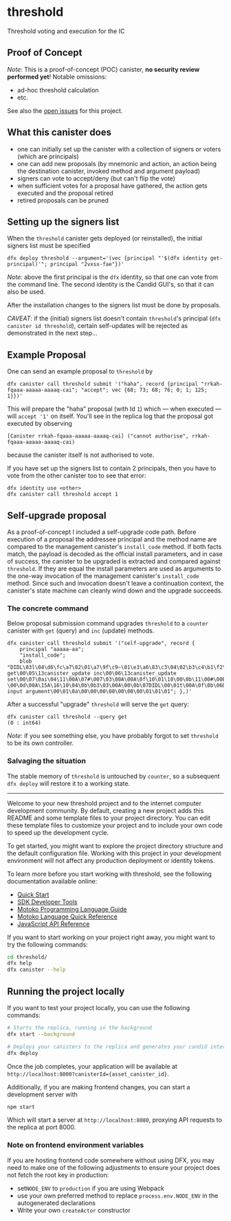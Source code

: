 # threshold
Threshold voting and execution for the IC

## Proof of Concept

_Note_: This is a proof-of-concept (POC) canister, **no security review performed yet**!
Notable omissions:
- ad-hoc threshold calculation
- etc.

See also the [open issues](https://github.com/dfinity/threshold/issues) for this project.

## What this canister does

- one can initially set up the canister with a collection of signers or voters (which are principals)
- one can add new proposals (by mnemonic and action, an action being the destination canister, invoked method and argument payload)
- signers can vote to accept/deny (but can't flip the vote)
- when sufficient votes for a proposal have gathered, the action gets
  executed and the proposal retired
- retired proposals can be pruned

## Setting up the signers list

When the `threshold` canister gets deployed (or reinstalled), the
initial signers list must be specified

``` shell
dfx deploy threshold --argument='(vec {principal "'$(dfx identity get-principal)'"; principal "2vxsx-fae"})'
```

_Note_: above the first principal is the `dfx` identity, so that one can vote from the command line. The second identity is the Candid GUI's, so that it can also be used.

After the installation changes to the signers list must be done by proposals.

_CAVEAT_: if the (initial) signers list doesn't contain `threshold`'s
principal (`dfx canister id threshold`), certain self-updates will be
rejected as demonstrated in the next step...

## Example Proposal

One can send an example proposal to `threshold` by
``` shell
dfx canister call threshold submit '("haha", record {principal "rrkah-fqaaa-aaaaa-aaaaq-cai"; "accept"; vec {68; 73; 68; 76; 0; 1; 125; 1}})'
```
This will prepare the "haha" proposal (with Id `1`) which — when executed — will `accept '1'` on itself.
You'll see in the replica log that the proposal got executed by observing
```
[Canister rrkah-fqaaa-aaaaa-aaaaq-cai] ("cannot authorise", rrkah-fqaaa-aaaaa-aaaaq-cai)
```
because the canister itself is not authorised to vote.

If you have set up the signers list to contain 2 principals, then you
have to vote from the other canister too to see that error:
``` shell
dfx identity use <other>
dfx canister call threshold accept 1
```

## Self-upgrade proposal

As a proof-of-concept I included a self-upgrade code path. Before execution of a
proposal the addressee principal and the method name are compared to the management
canister's `install_code` method. If both facts match, the payload is decoded as
the official install parameters, and in case of success, the canister to be upgraded
is extracted and compared against `threshold`. If they are equal the install parameters
are used as arguments to the one-way invocation of the management canister's `install_code`
method. Since such and invocation doesn't leave a continuation context, the canister's
state machine can cleanly wind down and the upgrade succeeds.

### The concrete command

Below proposal submission command upgrades `threshold` to a `counter` canister with `get`
(query) and `inc` (update) methods.

``` shell
dfx canister call threshold submit '("self-upgrade", record {
    principal "aaaaa-aa";
    "install_code";
    blob "DIDL\03l\04\d6\fc\a7\02\01\a7\9f\c9~\01\e3\a6\83\c3\04\02\b3\c4\b1\f2\04hm{k\01\9c\e9\c6\99\06\7f\01\00\00\83\03\00asm\01\00\00\00\01\17\05\60\00\00\60\02\7f\7f\00\60\00\01\7f\60\03\7f\7f\7f\00\60\01\7f\00\02h\05\03ic0\09msg_reply\00\00\03ic0\15msg_reply_data_append\00\01\03ic0\11msg_arg_data_size\00\02\03ic0\11msg_arg_data_copy\00\03\03ic0\04trap\00\01\03\05\04\00\00\00\04\05\03\01\00\01\06\06\01~\01B\00\0b\07B\03\12canister_query get\00\05\13canister_update inc\00\06\13canister_update set\00\07\0ai\04\11\00A\07#\007\03\00A\00A\0f\10\01\10\00\0b\11\00#\00B\01|$\00A\0fA\06\10\01\10\00\0b6\00\10\02A\0fF\10\08A2A\00\10\02\10\03A2)\03\00B\08\86B\80\88\a5\a2\c4\89\c0\80\f4\00Q\10\08A9)\03\00$\00A\0fA\06\10\01\10\00\0b\0c\00 \00\0d\00A\15A\16\10\04\0b\0b3\03\00A\00\0b\07DIDL\00\01t\00A\0f\0b\06DIDL\00\00\00A\15\0b\16Invalid input argument\00\01\0a\00\00\00\00\00\00\00\01\01\01"; },)'
```
After a successful "upgrade" `threshold` will serve the `get` query:
``` shell
dfx canister call threshold --query get
(0 : int64)
```
_Note_: if you see something else, you have probably forgot to set `threshold` to be its own controller.

### Salvaging the situation

The stable memory of `threshold` is untouched by `counter`, so a subsequent `dfx deploy`
will restore it to a working state.

-------------

Welcome to your new threshold project and to the internet computer development community. By default, creating a new project adds this README and some template files to your project directory. You can edit these template files to customize your project and to include your own code to speed up the development cycle.

To get started, you might want to explore the project directory structure and the default configuration file. Working with this project in your development environment will not affect any production deployment or identity tokens.

To learn more before you start working with threshold, see the following documentation available online:

- [Quick Start](https://sdk.dfinity.org/docs/quickstart/quickstart-intro.html)
- [SDK Developer Tools](https://sdk.dfinity.org/docs/developers-guide/sdk-guide.html)
- [Motoko Programming Language Guide](https://sdk.dfinity.org/docs/language-guide/motoko.html)
- [Motoko Language Quick Reference](https://sdk.dfinity.org/docs/language-guide/language-manual.html)
- [JavaScript API Reference](https://erxue-5aaaa-aaaab-qaagq-cai.raw.ic0.app)

If you want to start working on your project right away, you might want to try the following commands:

```bash
cd threshold/
dfx help
dfx canister --help
```

## Running the project locally

If you want to test your project locally, you can use the following commands:

```bash
# Starts the replica, running in the background
dfx start --background

# Deploys your canisters to the replica and generates your candid interface
dfx deploy
```

Once the job completes, your application will be available at `http://localhost:8000?canisterId={asset_canister_id}`.

Additionally, if you are making frontend changes, you can start a development server with

```bash
npm start
```

Which will start a server at `http://localhost:8080`, proxying API requests to the replica at port 8000.

### Note on frontend environment variables

If you are hosting frontend code somewhere without using DFX, you may need to make one of the following adjustments to ensure your project does not fetch the root key in production:

- set`NODE_ENV` to `production` if you are using Webpack
- use your own preferred method to replace `process.env.NODE_ENV` in the autogenerated declarations
- Write your own `createActor` constructor
